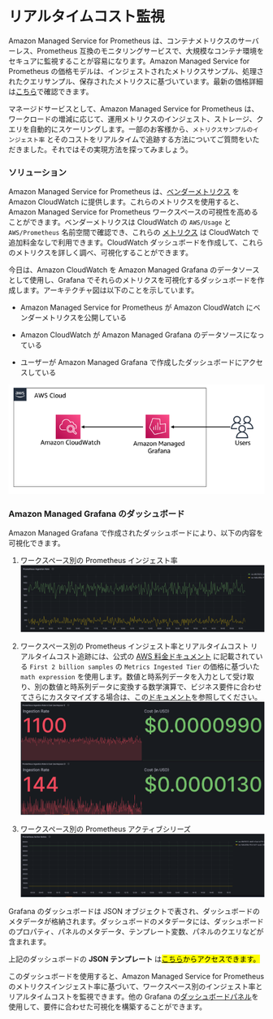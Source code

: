 # リアルタイムコスト監視

Amazon Managed Service for Prometheus は、コンテナメトリクスのサーバーレス、Prometheus 互換のモニタリングサービスで、大規模なコンテナ環境をセキュアに監視することが容易になります。Amazon Managed Service for Prometheus の価格モデルは、インジェストされたメトリクスサンプル、処理されたクエリサンプル、保存されたメトリクスに基づいています。最新の価格詳細は[こちら][pricing]で確認できます。

マネージドサービスとして、Amazon Managed Service for Prometheus は、ワークロードの増減に応じて、運用メトリクスのインジェスト、ストレージ、クエリを自動的にスケーリングします。一部のお客様から、`メトリクスサンプルのインジェスト率` とそのコストをリアルタイムで追跡する方法についてご質問をいただきました。それではその実現方法を探ってみましょう。

### ソリューション
Amazon Managed Service for Prometheus は、[ベンダーメトリクス][vendedmetrics] を Amazon CloudWatch に提供します。これらのメトリクスを使用すると、Amazon Managed Service for Prometheus ワークスペースの可視性を高めることができます。ベンダーメトリクスは CloudWatch の `AWS/Usage` と `AWS/Prometheus` 名前空間で確認でき、これらの [メトリクス][AMPMetrics] は CloudWatch で追加料金なしで利用できます。CloudWatch ダッシュボードを作成して、これらのメトリクスを詳しく調べ、可視化することができます。

今日は、Amazon CloudWatch を Amazon Managed Grafana のデータソースとして使用し、Grafana でそれらのメトリクスを可視化するダッシュボードを作成します。アーキテクチャ図は以下のことを示しています。

- Amazon Managed Service for Prometheus が Amazon CloudWatch にベンダーメトリクスを公開している

- Amazon CloudWatch が Amazon Managed Grafana のデータソースになっている

- ユーザーが Amazon Managed Grafana で作成したダッシュボードにアクセスしている

![prometheus-ingestion-rate](../../../images/ampmetricsingestionrate.png)

### Amazon Managed Grafana のダッシュボード

Amazon Managed Grafana で作成されたダッシュボードにより、以下の内容を可視化できます。

1. ワークスペース別の Prometheus インジェスト率
![prometheus-ingestion-rate-dash1](../../../images/ampwsingestionrate-1.png)

2. ワークスペース別の Prometheus インジェスト率とリアルタイムコスト
リアルタイムコスト追跡には、公式の [AWS 料金ドキュメント][pricing] に記載されている `First 2 billion samples` の `Metrics Ingested Tier` の価格に基づいた `math expression` を使用します。数値と時系列データを入力として受け取り、別の数値と時系列データに変換する数学演算で、ビジネス要件に合わせてさらにカスタマイズする場合は、この[ドキュメント][mathexpression]を参照してください。
![prometheus-ingestion-rate-dash2](../../../images/ampwsingestionrate-2.png)

3. ワークスペース別の Prometheus アクティブシリーズ
![prometheus-ingestion-rate-dash3](../../../images/ampwsingestionrate-3.png)

Grafana のダッシュボードは JSON オブジェクトで表され、ダッシュボードのメタデータが格納されます。ダッシュボードのメタデータには、ダッシュボードのプロパティ、パネルのメタデータ、テンプレート変数、パネルのクエリなどが含まれます。

上記のダッシュボードの **JSON テンプレート** は<mark>[こちら](AmazonPrometheusMetrics.json)からアクセスできます。</mark>

このダッシュボードを使用すると、Amazon Managed Service for Prometheus のメトリクスインジェスト率に基づいて、ワークスペース別のインジェスト率とリアルタイムコストを監視できます。他の Grafana の[ダッシュボードパネル][panels]を使用して、要件に合わせた可視化を構築することができます。

[pricing]: https://aws.amazon.com/jp/prometheus/pricing/
[AMPMetrics]: https://docs.aws.amazon.com/ja_jp/prometheus/latest/userguide/AMP-CW-usage-metrics.html
[vendedmetrics]: https://aws.amazon.com/blogs/mt/introducing-vended-metrics-for-amazon-managed-service-for-prometheus/
[mathexpression]: https://grafana.com/docs/grafana/latest/panels-visualizations/query-transform-data/expression-queries/#math
[panels]: https://docs.aws.amazon.com/ja_jp/grafana/latest/userguide/Grafana-panels.html
